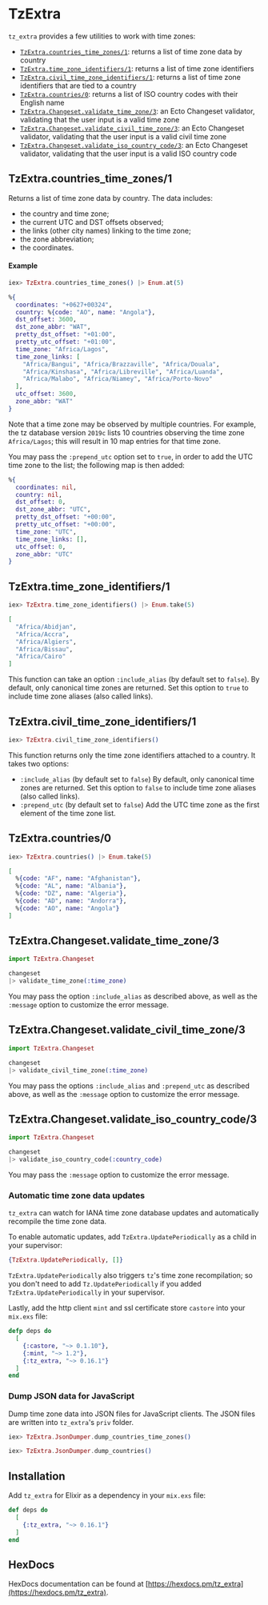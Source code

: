 # TzExtra

`tz_extra` provides a few utilities to work with time zones:

* [`TzExtra.countries_time_zones/1`](#TzExtra.countries_time_zones/1): returns a list of time zone data by country
* [`TzExtra.time_zone_identifiers/1`](#TzExtra.time_zone_identifiers/1): returns a list of time zone identifiers
* [`TzExtra.civil_time_zone_identifiers/1`](#TzExtra.civil_time_zone_identifiers/1): returns a list of time zone identifiers that are tied to a country
* [`TzExtra.countries/0`](#TzExtra.countries/0): returns a list of ISO country codes with their English name
* [`TzExtra.Changeset.validate_time_zone/3`](#TzExtra.Changeset.validate_time_zone/3): an Ecto Changeset validator, validating that the user input is a valid time zone
* [`TzExtra.Changeset.validate_civil_time_zone/3`](#TzExtra.Changeset.validate_civil_time_zone/3): an Ecto Changeset validator, validating that the user input is a valid civil time zone
* [`TzExtra.Changeset.validate_iso_country_code/3`](#TzExtra.Changeset.validate_iso_country_code/3): an Ecto Changeset validator, validating that the user input is a valid ISO country code

## TzExtra.countries_time_zones/1

Returns a list of time zone data by country. The data includes:
* the country and time zone;
* the current UTC and DST offsets observed;
* the links (other city names) linking to the time zone;
* the zone abbreviation;
* the coordinates.

#### Example

```elixir
iex> TzExtra.countries_time_zones() |> Enum.at(5)
```

```elixir
%{
  coordinates: "+0627+00324",
  country: %{code: "AO", name: "Angola"},
  dst_offset: 3600,
  dst_zone_abbr: "WAT",
  pretty_dst_offset: "+01:00",
  pretty_utc_offset: "+01:00",
  time_zone: "Africa/Lagos",
  time_zone_links: [
    "Africa/Bangui", "Africa/Brazzaville", "Africa/Douala",
    "Africa/Kinshasa", "Africa/Libreville", "Africa/Luanda",
    "Africa/Malabo", "Africa/Niamey", "Africa/Porto-Novo"
  ],
  utc_offset: 3600,
  zone_abbr: "WAT"
}
```

Note that a time zone may be observed by multiple countries. For example, the tz database version `2019c` lists 10
countries observing the time zone `Africa/Lagos`; this will result in 10 map entries for that time zone.

You may pass the `:prepend_utc` option set to `true`, in order to add the UTC time zone to the list; the following map is then added:

```elixir
%{
  coordinates: nil,
  country: nil,
  dst_offset: 0,
  dst_zone_abbr: "UTC",
  pretty_dst_offset: "+00:00",
  pretty_utc_offset: "+00:00",
  time_zone: "UTC",
  time_zone_links: [],
  utc_offset: 0,
  zone_abbr: "UTC"
}
```

## TzExtra.time_zone_identifiers/1

```elixir
iex> TzExtra.time_zone_identifiers() |> Enum.take(5)
```

```elixir
[
  "Africa/Abidjan", 
  "Africa/Accra", 
  "Africa/Algiers", 
  "Africa/Bissau",
  "Africa/Cairo"
]
```

This function can take an option `:include_alias` (by default set to `false`). By default, only canonical time zones are returned. Set this option to `true` to include time zone aliases (also called links).

## TzExtra.civil_time_zone_identifiers/1

```elixir
iex> TzExtra.civil_time_zone_identifiers()
```

This function returns only the time zone identifiers attached to a country. It takes two options:
* `:include_alias` (by default set to `false`)
  By default, only canonical time zones are returned. Set this option to `false` to include time zone aliases (also called links).
* `:prepend_utc` (by default set to `false`)
  Add the UTC time zone as the first element of the time zone list.

## TzExtra.countries/0

```elixir
iex> TzExtra.countries() |> Enum.take(5)
```

```elixir
[
  %{code: "AF", name: "Afghanistan"},
  %{code: "AL", name: "Albania"},
  %{code: "DZ", name: "Algeria"},
  %{code: "AD", name: "Andorra"},
  %{code: "AO", name: "Angola"}
]
```

## TzExtra.Changeset.validate_time_zone/3

```elixir
import TzExtra.Changeset

changeset
|> validate_time_zone(:time_zone)
```

You may pass the option `:include_alias` as described above, as well as the `:message` option to customize the error message.

## TzExtra.Changeset.validate_civil_time_zone/3

```elixir
import TzExtra.Changeset

changeset
|> validate_civil_time_zone(:time_zone)
```

You may pass the options `:include_alias` and `:prepend_utc` as described above, as well as the `:message` option to customize the error message.

## TzExtra.Changeset.validate_iso_country_code/3

```elixir
import TzExtra.Changeset

changeset
|> validate_iso_country_code(:country_code)
```

You may pass the `:message` option to customize the error message.

### Automatic time zone data updates

`tz_extra` can watch for IANA time zone database updates and automatically recompile the time zone data.

To enable automatic updates, add `TzExtra.UpdatePeriodically` as a child in your supervisor:

```elixir
{TzExtra.UpdatePeriodically, []}
```

`TzExtra.UpdatePeriodically` also triggers `tz`'s time zone recompilation; so you don't need to add
`Tz.UpdatePeriodically` if you added `TzExtra.UpdatePeriodically` in your supervisor.

Lastly, add the http client `mint` and ssl certificate store `castore` into your `mix.exs` file:

```elixir
defp deps do
  [
    {:castore, "~> 0.1.10"},
    {:mint, "~> 1.2"},
    {:tz_extra, "~> 0.16.1"}
  ]
end
```

### Dump JSON data for JavaScript

Dump time zone data into JSON files for JavaScript clients. The JSON files are written into `tz_extra`'s `priv` folder.

```elixir
iex> TzExtra.JsonDumper.dump_countries_time_zones()
```

```elixir
iex> TzExtra.JsonDumper.dump_countries()
```

## Installation

Add `tz_extra` for Elixir as a dependency in your `mix.exs` file:

```elixir
def deps do
  [
    {:tz_extra, "~> 0.16.1"}
  ]
end
```

## HexDocs

HexDocs documentation can be found at [https://hexdocs.pm/tz_extra](https://hexdocs.pm/tz_extra).
